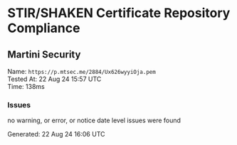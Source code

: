 # STIR/SHAKEN Certificate Repository Compliance

## Martini Security

Name: `https://p.mtsec.me/2884/Ux626wyyiOja.pem`\
Tested At: 22 Aug 24 15:57 UTC\
Time: 138ms

### Issues

no warning, or error, or notice date level issues were found

Generated: 22 Aug 24 16:06 UTC